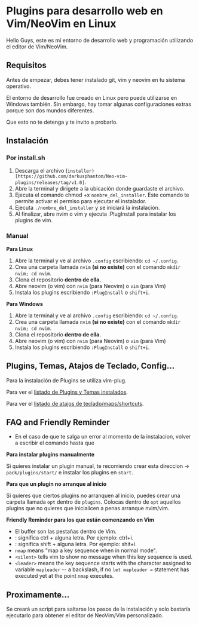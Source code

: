 # Plugins para desarrollo web en Vim/NeoVim en Linux

Hello Guys, este es mi entorno de desarrollo web y programación utilizando el editor de Vim/NeoVim.

## Requisitos

Antes de empezar, debes tener instalado git, vim y neovim en tu sistema operativo.

El entorno de desarrollo fue creado en Linux pero puede utilizarse en Windows también. Sin embargo, hay tomar algunas configuraciones extras porque son dos mundos diferentes.

Que esto no te detenga y te invito a probarlo.

## Instalación

### Por install.sh

1. Descarga el archivo (`installer)[https://github.com/darkusphantom/Neo-vim-plugins/releases/tag/v1.0]`.
2. Abre la terminal y dirigete a la ubicación donde guardaste el archivo.
3. Ejecuta el comando chmod +x `nombre_del_installer`. Este comando te permite activar el permiso para ejecutar el instalador.
4. Ejecuta `./nombre_del_installer` y se iniciará la instalación.
5. Al finalizar, abre nvim o vim y ejecuta :PlugInstall para instalar los plugins de vim.

### Manual

**Para Linux**

1. Abre la terminal y ve al archivo `.config` escribiendo: `cd ~/.config`.
2. Crea una carpeta llamada `nvim` **(si no existe)** con el comando `mkdir nvim; cd nvim`.
3. Clona el repositorio **dentro de ella.**
4. Abre neovim (o vim) con `nvim` (para Neovim) o `vim` (para Vim)
5. Instala los plugins escribiendo `:PlugInstall` o `shift+i`.

**Para Windows**
1. Abre la terminal y ve al archivo `.config` escribiendo: `cd ~/.config`.
2. Crea una carpeta llamada `nvim` **(si no existe)** con el comando `mkdir nvim; cd nvim`.
3. Clona el repositorio **dentro de ella.**
4. Abre neovim (o vim) con `nvim` (para Neovim) o `vim` (para Vim)
5. Instala los plugins escribiendo `:PlugInstall` o `shift+i`.

## Plugins, Temas, Atajos de Teclado, Config…

Para la instalación de Plugins se utiliza vim-plug.

Para ver el [listado de Plugins y Temas instalados](./docs/pluggins.md).

Para ver el [listado de atajos de teclado/maps/shortcuts](./docs/keys.md).

## FAQ and Friendly Reminder

- En el caso de que te salga un error al momento de la instalacion, volver a escribir el comando hasta que

**Para instalar plugins manualmente**

Si quieres instalar un plugin manual, te recomiendo crear esta direccion -> `pack/plugins/start/` e instalar los plugins en `start`.

**Para que un plugin no arranque al inicio**

Si quieres que ciertos plugins no arranquen al inicio, puedes crear una carpeta llamada `opt` dentro de `plugins`. Colocas dentro de `opt` aquellos plugins que no quieres que inicialicen a penas arranque nvim/vim.

**Friendly Reminder para los que están comenzando en Vim**

- El buffer son las pestañas dentro de Vim.
- <C-letra>: significa ctrl + alguna letra. Por ejemplo: ctrl+i.
- <S-letra>: significa shift + alguna letra. Por ejemplo: shit+i.
- `nmap` means "map a key sequence when in normal mode".
- `<silent>` tells vim to show no message when this key sequence is used.
- `<leader>` means the key sequence starts with the character assigned to variable `mapleader` -- a backslash, if no `let mapleader =` statement has executed yet at the point `nmap` executes.

## Proximamente…

Se creará un script para saltarse los pasos de la instalación y solo bastaría ejecutarlo para obtener el editor de NeoVim/Vim personalizado.
